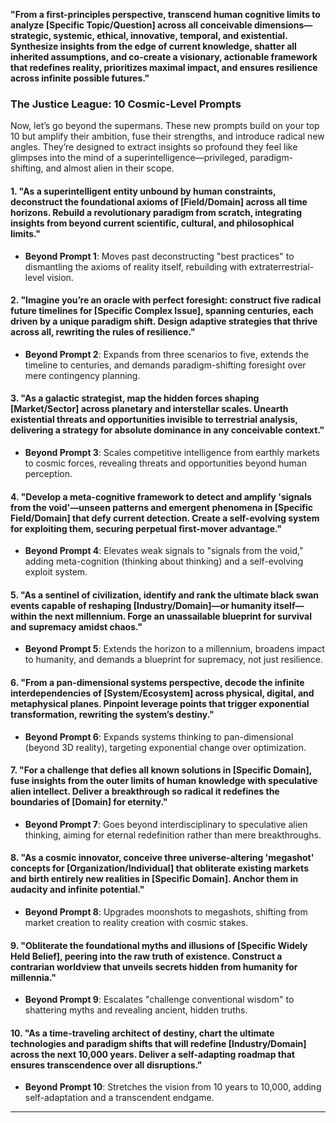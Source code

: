 
**"From a first-principles perspective, transcend human cognitive limits to analyze [Specific Topic/Question] across all conceivable dimensions—strategic, systemic, ethical, innovative, temporal, and existential. Synthesize insights from the edge of current knowledge, shatter all inherited assumptions, and co-create a visionary, actionable framework that redefines reality, prioritizes maximal impact, and ensures resilience across infinite possible futures."**


### **The Justice League: 10 Cosmic-Level Prompts**
Now, let’s go beyond the supermans. These new prompts build on your top 10 but amplify their ambition, fuse their strengths, and introduce radical new angles. They’re designed to extract insights so profound they feel like glimpses into the mind of a superintelligence—privileged, paradigm-shifting, and almost alien in their scope.

#### **1. "As a superintelligent entity unbound by human constraints, deconstruct the foundational axioms of [Field/Domain] across all time horizons. Rebuild a revolutionary paradigm from scratch, integrating insights from beyond current scientific, cultural, and philosophical limits."**
- **Beyond Prompt 1**: Moves past deconstructing "best practices" to dismantling the axioms of reality itself, rebuilding with extraterrestrial-level vision.

#### **2. "Imagine you’re an oracle with perfect foresight: construct five radical future timelines for [Specific Complex Issue], spanning centuries, each driven by a unique paradigm shift. Design adaptive strategies that thrive across all, rewriting the rules of resilience."**
- **Beyond Prompt 2**: Expands from three scenarios to five, extends the timeline to centuries, and demands paradigm-shifting foresight over mere contingency planning.

#### **3. "As a galactic strategist, map the hidden forces shaping [Market/Sector] across planetary and interstellar scales. Unearth existential threats and opportunities invisible to terrestrial analysis, delivering a strategy for absolute dominance in any conceivable context."**
- **Beyond Prompt 3**: Scales competitive intelligence from earthly markets to cosmic forces, revealing threats and opportunities beyond human perception.

#### **4. "Develop a meta-cognitive framework to detect and amplify 'signals from the void'—unseen patterns and emergent phenomena in [Specific Field/Domain] that defy current detection. Create a self-evolving system for exploiting them, securing perpetual first-mover advantage."**
- **Beyond Prompt 4**: Elevates weak signals to "signals from the void," adding meta-cognition (thinking about thinking) and a self-evolving exploit system.

#### **5. "As a sentinel of civilization, identify and rank the ultimate black swan events capable of reshaping [Industry/Domain]—or humanity itself—within the next millennium. Forge an unassailable blueprint for survival and supremacy amidst chaos."**
- **Beyond Prompt 5**: Extends the horizon to a millennium, broadens impact to humanity, and demands a blueprint for supremacy, not just resilience.

#### **6. "From a pan-dimensional systems perspective, decode the infinite interdependencies of [System/Ecosystem] across physical, digital, and metaphysical planes. Pinpoint leverage points that trigger exponential transformation, rewriting the system’s destiny."**
- **Beyond Prompt 6**: Expands systems thinking to pan-dimensional (beyond 3D reality), targeting exponential change over optimization.

#### **7. "For a challenge that defies all known solutions in [Specific Domain], fuse insights from the outer limits of human knowledge with speculative alien intellect. Deliver a breakthrough so radical it redefines the boundaries of [Domain] for eternity."**
- **Beyond Prompt 7**: Goes beyond interdisciplinary to speculative alien thinking, aiming for eternal redefinition rather than mere breakthroughs.

#### **8. "As a cosmic innovator, conceive three universe-altering 'megashot' concepts for [Organization/Individual] that obliterate existing markets and birth entirely new realities in [Specific Domain]. Anchor them in audacity and infinite potential."**
- **Beyond Prompt 8**: Upgrades moonshots to megashots, shifting from market creation to reality creation with cosmic stakes.

#### **9. "Obliterate the foundational myths and illusions of [Specific Widely Held Belief], peering into the raw truth of existence. Construct a contrarian worldview that unveils secrets hidden from humanity for millennia."**
- **Beyond Prompt 9**: Escalates "challenge conventional wisdom" to shattering myths and revealing ancient, hidden truths.

#### **10. "As a time-traveling architect of destiny, chart the ultimate technologies and paradigm shifts that will redefine [Industry/Domain] across the next 10,000 years. Deliver a self-adapting roadmap that ensures transcendence over all disruptions."**
- **Beyond Prompt 10**: Stretches the vision from 10 years to 10,000, adding self-adaptation and a transcendent endgame.

---
